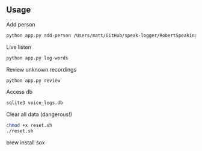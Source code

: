 ## Usage
Add person
```sh
python app.py add-person /Users/matt/GitHub/speak-logger/RobertSpeaking.m4a "Robert Vandenberg"
```

Live listen
```sh
python app.py log-words
```

Review unknown recordings
```sh
python app.py review
```

Access db
```sh
sqlite3 voice_logs.db
```

Clear all data (dangerous!)
```sh
chmod +x reset.sh
./reset.sh
```

brew install sox